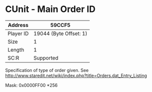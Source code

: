 
#  CUnit - Main Order ID
Address   | 59CCF5
----------|-------------
Player ID | 19044 (Byte Offset: 1)
Size 	  | 1
Length 	  | 1
SC:R      | Supported

Specification of type of order given. See http://www.staredit.net/wiki/index.php?title=Orders.dat_Entry_Listing

Mask: 0x0000FF00 *256
